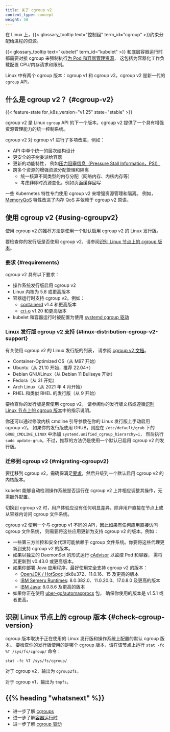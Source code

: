 ```yaml
---
title: 关于 cgroup v2
content_type: concept
weight: 50
---
```

<!--
title: About cgroup v2
content_type: concept
weight: 50
-->

<!-- overview -->

<!--
On Linux, {{< glossary_tooltip text="control groups" term_id="cgroup" >}}
constrain resources that are allocated to processes.

The {{< glossary_tooltip text="kubelet" term_id="kubelet" >}} and the
underlying container runtime need to interface with cgroups to enforce
[resource management for pods and containers](/docs/concepts/configuration/manage-resources-containers/) which
includes cpu/memory requests and limits for containerized workloads.

There are two versions of cgroups in Linux: cgroup v1 and cgroup v2. cgroup v2 is
the new generation of the `cgroup` API.
-->
在 Linux 上，{{< glossary_tooltip text="控制组" term_id="cgroup" >}}约束分配给进程的资源。

{{< glossary_tooltip text="kubelet" term_id="kubelet" >}} 和底层容器运行时都需要对接 cgroup
来强制执行[为 Pod 和容器管理资源](/zh-cn/docs/concepts/configuration/manage-resources-containers/)，
这包括为容器化工作负载配置 CPU/内存请求和限制。

Linux 中有两个 cgroup 版本：cgroup v1 和 cgroup v2。cgroup v2 是新一代的 `cgroup` API。

<!-- body -->

<!--
## What is cgroup v2? {#cgroup-v2}
-->
## 什么是 cgroup v2？  {#cgroup-v2}

{{< feature-state for_k8s_version="v1.25" state="stable" >}}

<!--
cgroup v2 is the next version of the Linux `cgroup` API. cgroup v2 provides a
unified control system with enhanced resource management
capabilities.
-->
cgroup v2 是 Linux `cgroup` API 的下一个版本。cgroup v2 提供了一个具有增强资源管理能力的统一控制系统。

<!--
cgroup v2 offers several improvements over cgroup v1, such as the following:

- Single unified hierarchy design in API
- Safer sub-tree delegation to containers
- Newer features like [Pressure Stall Information](https://www.kernel.org/doc/html/latest/accounting/psi.html)
- Enhanced resource allocation management and isolation across multiple resources
  - Unified accounting for different types of memory allocations (network memory, kernel memory, etc)
  - Accounting for non-immediate resource changes such as page cache write backs
-->
cgroup v2 对 cgroup v1 进行了多项改进，例如：

- API 中单个统一的层次结构设计
- 更安全的子树委派给容器
- 更新的功能特性，
  例如[压力阻塞信息（Pressure Stall Information，PSI）](https://www.kernel.org/doc/html/latest/accounting/psi.html)
- 跨多个资源的增强资源分配管理和隔离
  - 统一核算不同类型的内存分配（网络内存、内核内存等）
  - 考虑非即时资源变化，例如页面缓存回写

<!--
Some Kubernetes features exclusively use cgroup v2 for enhanced resource
management and isolation. For example, the
[MemoryQoS](/docs/concepts/workloads/pods/pod-qos/#memory-qos-with-cgroup-v2) feature improves memory QoS
and relies on cgroup v2 primitives.
-->
一些 Kubernetes 特性专门使用 cgroup v2 来增强资源管理和隔离。
例如，[MemoryQoS](/zh-cn/docs/concepts/workloads/pods/pod-qos/#memory-qos-with-cgroup-v2) 特性改进了内存 QoS 并依赖于 cgroup v2 原语。

<!--
## Using cgroup v2 {#using-cgroupv2}

The recommended way to use cgroup v2 is to use a Linux distribution that
enables and uses cgroup v2 by default.

To check if your distribution uses cgroup v2, refer to [Identify cgroup version on Linux nodes](#check-cgroup-version).
-->
## 使用 cgroup v2  {#using-cgroupv2}

使用 cgroup v2 的推荐方法是使用一个默认启用 cgroup v2 的 Linux 发行版。

要检查你的发行版是否使用 cgroup v2，请参阅[识别 Linux 节点上的 cgroup 版本](#check-cgroup-version)。

<!--
### Requirements

cgroup v2 has the following requirements:

* OS distribution enables cgroup v2
* Linux Kernel version is 5.8 or later
* Container runtime supports cgroup v2. For example:
  * [containerd](https://containerd.io/) v1.4 and later
  * [cri-o](https://cri-o.io/) v1.20 and later
* The kubelet and the container runtime are configured to use the [systemd cgroup driver](/docs/setup/production-environment/container-runtimes#systemd-cgroup-driver)
-->
### 要求  {#requirements}

cgroup v2 具有以下要求：

* 操作系统发行版启用 cgroup v2
* Linux 内核为 5.8 或更高版本
* 容器运行时支持 cgroup v2。例如：
  * [containerd](https://containerd.io/) v1.4 和更高版本
  * [cri-o](https://cri-o.io/) v1.20 和更高版本
* kubelet 和容器运行时被配置为使用
  [systemd cgroup 驱动](/zh-cn/docs/setup/production-environment/container-runtimes#systemd-cgroup-driver)

<!--
### Linux Distribution cgroup v2 support

For a list of Linux distributions that use cgroup v2, refer to the [cgroup v2 documentation](https://github.com/opencontainers/runc/blob/main/docs/cgroup-v2.md)
-->
### Linux 发行版 cgroup v2 支持  {#linux-distribution-cgroup-v2-support}

有关使用 cgroup v2 的 Linux 发行版的列表，
请参阅 [cgroup v2 文档](https://github.com/opencontainers/runc/blob/main/docs/cgroup-v2.md)。

<!-- the list should be kept in sync with https://github.com/opencontainers/runc/blob/main/docs/cgroup-v2.md -->
<!--
* Container Optimized OS (since M97)
* Ubuntu (since 21.10, 22.04+ recommended)
* Debian GNU/Linux (since Debian 11 bullseye)
* Fedora (since 31)
* Arch Linux (since April 2021)
* RHEL and RHEL-like distributions (since 9)
-->
* Container-Optimized OS（从 M97 开始）
* Ubuntu（从 21.10 开始，推荐 22.04+）
* Debian GNU/Linux（从 Debian 11 Bullseye 开始）
* Fedora（从 31 开始）
* Arch Linux（从 2021 年 4 月开始）
* RHEL 和类似 RHEL 的发行版（从 9 开始）

<!--
To check if your distribution is using cgroup v2, refer to your distribution's
documentation or follow the instructions in [Identify the cgroup version on Linux nodes](#check-cgroup-version).

You can also enable cgroup v2 manually on your Linux distribution by modifying
the kernel cmdline boot arguments. If your distribution uses GRUB,
`systemd.unified_cgroup_hierarchy=1` should be added in `GRUB_CMDLINE_LINUX`
under `/etc/default/grub`, followed by `sudo update-grub`.  However, the
recommended approach is to use a distribution that already enables cgroup v2 by
default.
-->
要检查你的发行版是否使用 cgroup v2，
请参阅你的发行版文档或遵循[识别 Linux 节点上的 cgroup 版本](#check-cgroup-version)中的指示说明。

你还可以通过修改内核 cmdline 引导参数在你的 Linux 发行版上手动启用 cgroup v2。
如果你的发行版使用 GRUB，则应在 `/etc/default/grub` 下的 `GRUB_CMDLINE_LINUX`
中添加 `systemd.unified_cgroup_hierarchy=1`，
然后执行 `sudo update-grub`。不过，推荐的方法仍是使用一个默认已启用 cgroup v2 的发行版。

<!--
### Migrating to cgroup v2 {#migrating-cgroupv2}

To migrate to cgroup v2, ensure that you meet the [requirements](#requirements), then upgrade
to a kernel version that enables cgroup v2 by default.

The kubelet automatically detects that the OS is running on cgroup v2 and
performs accordingly with no additional configuration required.
-->
### 迁移到 cgroup v2   {#migrating-cgroupv2}

要迁移到 cgroup v2，需确保满足[要求](#requirements)，然后升级到一个默认启用 cgroup v2 的内核版本。

kubelet 能够自动检测操作系统是否运行在 cgroup v2 上并相应调整其操作，无需额外配置。

<!--
There should not be any noticeable difference in the user experience when
switching to cgroup v2, unless users are accessing the cgroup file system
directly, either on the node or from within the containers.

cgroup v2 uses a different API than cgroup v1, so if there are any
applications that directly access the cgroup file system, they need to be
updated to newer versions that support cgroup v2. For example:
-->
切换到 cgroup v2 时，用户体验应没有任何明显差异，除非用户直接在节点上或从容器内访问 cgroup 文件系统。

cgroup v2 使用一个与 cgroup v1 不同的 API，因此如果有任何应用直接访问 cgroup 文件系统，
则需要将这些应用更新为支持 cgroup v2 的版本。例如：

<!--
* Some third-party monitoring and security agents may depend on the cgroup filesystem.
 Update these agents to versions that support cgroup v2.
* If you run [cAdvisor](https://github.com/google/cadvisor) as a stand-alone
 DaemonSet for monitoring pods and containers, update it to v0.43.0 or later.
 * If you deploy Java applications, prefer to use versions which fully support cgroup v2:
    * [OpenJDK / HotSpot](https://bugs.openjdk.org/browse/JDK-8230305): jdk8u372, 11.0.16, 15 and later
    * [IBM Semeru Runtimes](https://www.ibm.com/support/pages/apar/IJ46681): 8.0.382.0, 11.0.20.0, 17.0.8.0, and later
    * [IBM Java](https://www.ibm.com/support/pages/apar/IJ46681): 8.0.8.6 and later
* If you are using the [uber-go/automaxprocs](https://github.com/uber-go/automaxprocs) package, make sure
  the version you use is v1.5.1 or higher.
-->
* 一些第三方监控和安全代理可能依赖于 cgroup 文件系统。你要将这些代理更新到支持 cgroup v2 的版本。
* 如果以独立的 DaemonSet 的形式运行 [cAdvisor](https://github.com/google/cadvisor) 以监控 Pod 和容器，
  需将其更新到 v0.43.0 或更高版本。
* 如果你部署 Java 应用程序，最好使用完全支持 cgroup v2 的版本：
    * [OpenJDK / HotSpot](https://bugs.openjdk.org/browse/JDK-8230305): jdk8u372、11.0.16、15 及更高的版本
    * [IBM Semeru Runtimes](https://www.ibm.com/support/pages/apar/IJ46681): 8.0.382.0、11.0.20.0、17.0.8.0 及更高的版本
    * [IBM Java](https://www.ibm.com/support/pages/apar/IJ46681): 8.0.8.6 及更高的版本
* 如果你正在使用 [uber-go/automaxprocs](https://github.com/uber-go/automaxprocs) 包，
  确保你使用的版本是 v1.5.1 或者更高。

<!--
## Identify the cgroup version on Linux Nodes  {#check-cgroup-version}

The cgroup version depends on the Linux distribution being used and the
default cgroup version configured on the OS. To check which cgroup version your
distribution uses, run the `stat -fc %T /sys/fs/cgroup/` command on
the node:
-->
## 识别 Linux 节点上的 cgroup 版本 {#check-cgroup-version}

cgroup 版本取决于正在使用的 Linux 发行版和操作系统上配置的默认 cgroup 版本。
要检查你的发行版使用的是哪个 cgroup 版本，请在该节点上运行 `stat -fc %T /sys/fs/cgroup/` 命令：

```shell
stat -fc %T /sys/fs/cgroup/
```

<!--
For cgroup v2, the output is `cgroup2fs`.

For cgroup v1, the output is `tmpfs.`
-->
对于 cgroup v2，输出为 `cgroup2fs`。

对于 cgroup v1，输出为 `tmpfs`。

## {{% heading "whatsnext" %}}

<!--
- Learn more about [cgroups](https://man7.org/linux/man-pages/man7/cgroups.7.html)
- Learn more about [container runtime](/docs/concepts/architecture/cri)
- Learn more about [cgroup drivers](/docs/setup/production-environment/container-runtimes#cgroup-drivers)
-->
- 进一步了解 [cgroups](https://man7.org/linux/man-pages/man7/cgroups.7.html)
- 进一步了解[容器运行时](/zh-cn/docs/concepts/architecture/cri)
- 进一步了解 [cgroup 驱动](/zh-cn/docs/setup/production-environment/container-runtimes#cgroup-drivers)

